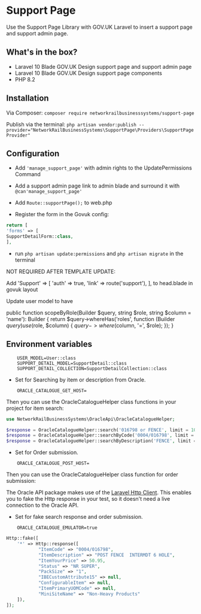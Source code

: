 # Support Page

Use the Support Page Library with GOV.UK Laravel to insert a support page and support admin page.

## What's in the box?

* Laravel 10 Blade GOV.UK Design support page and support admin page
* Laravel 10 Blade GOV.UK Design support page components
* PHP 8.2

## Installation

Via Composer: `composer require networkrailbusinesssystems/support-page`

Publish via the terminal: `php artisan vendor:publish --provider="NetworkRailBusinessSystems\SupportPage\Providers\SupportPageProvider"`

## Configuration

* Add `'manage_support_page'` with admin rights to the UpdatePermissions Command
* Add a support admin page link to admin blade and surround it with `@can'manage_support_page'`
* Add `Route::supportPage();` to web.php

* Register the form in the Govuk config:
```php
return [
'forms' => [
SupportDetailForm::class,
],
```
* run `php artisan update:permissions` and `php artisan migrate` in the terminal

NOT REQUIRED AFTER TEMPLATE UPDATE:

Add
'Support' => [
'auth' => true,
'link' => route('support'),
],
to head.blade in govuk layout

Update user model to have 

public function scopeByRole(Builder $query, string $role, string $column = 'name'): Builder
{
return $query->whereHas('roles', function (Builder $query) use ($role, $column) {
$query->where($column, '=', $role);
});
}


## Environment variables

```dotenv
    USER_MODEL=User::class
    SUPPORT_DETAIL_MODEL=SupportDetail::class
    SUPPORT_DETAIL_COLLECTION=SupportDetailCollection::class
```

* Set for Searching by item or description from Oracle.

```dotenv
    ORACLE_CATALOGUE_GET_HOST=
 ```

Then you can use the OracleCatalogueHelper class functions in your project for item search:

```php
use NetworkRailBusinessSystems\OracleApi\OracleCatalogueHelper;

$response = OracleCatalogueHelper::search('016798 or FENCE', limit = 100); // search by item code or description 
$response = OracleCatalogueHelper::searchByCode('0004/016798', limit = 100); // search by item code 
$response = OracleCatalogueHelper::searchByDescription('FENCE', limit = 100);  // search by item description
```

* Set for Order submission.

```dotenv
    ORACLE_CATALOGUE_POST_HOST=
```
Then you can use the OracleCatalogueHelper class function for order submission:


The Oracle API package makes use of the [Laravel Http Client](https://laravel.com/docs/10.x/http-client).
This enables you to fake the Http response in your test, so it doesn't need a live connection to the Oracle API.

* Set for fake search response and order submission.

```dotenv
    ORACLE_CATALOGUE_EMULATOR=true
```

```php
Http::fake([
    '*' => Http::response([
            "ItemCode" => "0004/016798",
            "ItemDescription" => "POST FENCE  INTERMDT 6 HOLE",
            "ItemYourPrice" => 50.95,
            "Status" => "NR SUPER",
            "PackSize" => "1",
            "IBECustomAttribute15" => null,
            "ConfigurableItem" => null,
            "ItemPrimaryUOMCode" => null,
            "MiniSiteName" => "Non-Heavy Products"
    ]),
]);
```
